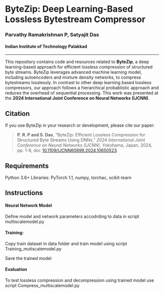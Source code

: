# ByteZip: Deep Learning-Based Lossless Bytestream Compressor

### Parvathy Ramakrishnan P, Satyajit Das  
#### Indian Institute of Technology Palakkad

---

This repository contains code and resources related to **ByteZip**, a deep learning-based approach for efficient lossless compression of structured byte streams. ByteZip leverages advanced machine learning model, including autoencoders and mixture density networks, to compress bytestreams losslessly. In contrast to other deep learning based lossless compressors, our approach follows a hierarchical probablistic approach and reduces the overhead of sequential processing. This work was presented at the **2024 International Joint Conference on Neural Networks (IJCNN)**.

## Citation

If you use ByteZip in your research or development, please cite our paper:

> **P. R. P and S. Das**, "ByteZip: Efficient Lossless Compression for Structured Byte Streams Using DNNs," *2024 International Joint Conference on Neural Networks (IJCNN)*, Yokohama, Japan, 2024, pp. 1-8, doi: [10.1109/IJCNN60899.2024.10650523](https://doi.org/10.1109/IJCNN60899.2024.10650523).

## Requirements
Python 3.6+
Libraries: PyTorch 1.1, numpy, torchac, scikit-learn

## Instructions
#### Neural Network Model
Define model and network parameters accodrding to data in script multiscalemodel.py
#### Training: 
Copy train dataset in data folder and train model using script Training_mutiscalemodel.py

Save the trained model
#### Evaluation
To test lossless compression and decompression using trained model use script Compress_multiscalemodel.py



